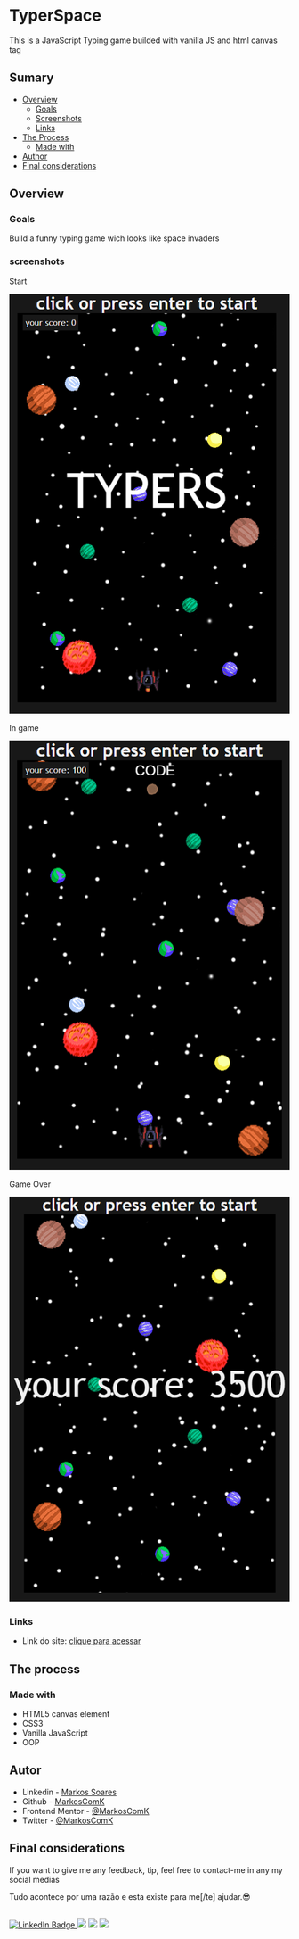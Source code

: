 # TyperSpace

This is a JavaScript Typing game builded with vanilla JS and html canvas tag

## Sumary

- [Overview](#overview)
  - [Goals](#metas)
  - [Screenshots](#screenshots)
  - [Links](#links)
- [The Process](#the-process)
  - [Made with](#made-with)
- [Author](#autor)
- [Final considerations](#final-considerations)

## Overview

### Goals

Build a funny typing game wich looks like space invaders


### screenshots


Start

![Start](./folder/images/screenshots/screenshot01.png)

In game


![In Game](./folder/images/screenshots/screenshot02.png)

Game Over

![Game Over](./folder/images/screenshots/screenshot03.png)


### Links

- Link do site: [clique para acessar](https://markoscomk.github.io/TyperSpace/)

## The process

### Made with

- HTML5 canvas element
- CSS3
- Vanilla JavaScript
- OOP


## Autor

- Linkedin - [Markos Soares](https://www.linkedin.com/in/markos-soares/)
- Github - [MarkosComK](https://github.com/MarkosComK)
- Frontend Mentor - [@MarkosComK](https://www.frontendmentor.io/profile/MarkosComK)
- Twitter - [@MarkosComK](https://twitter.com/markoscomk)

## Final considerations

If you want to give me any feedback, tip, feel free to contact-me in any my social medias


Tudo acontece por uma razão e esta existe para me[/te] ajudar.😎

<br>

<div>
  <a href="https://www.linkedin.com/in/markos-soares/">
    <img src="https://img.shields.io/badge/LinkedIn-0077B5?style=for-the-badge&logo=linkedin&logoColor=white" alt="LinkedIn Badge">
  </a> 
  <a href="https://instagram.com/MarkosComK" target="_blank"><img src="https://img.shields.io/badge/-Instagram-%234e2d23?style=for-the-badge&logo=instagram&logoColor=white" target="_blank" ></a>
  <a href="https://twitter.com/markoscomk" target="_blank"><img src="https://img.shields.io/badge/Twitter-1DA1F2?style=for-the-badge&logo=twitter&logoColor=white" target="_blank" ></a>
 <a href = "mailto:markoscomks@gmail.com"><img src="https://img.shields.io/badge/-Gmail-%23333?style=for-the-badge&logo=gmail&logoColor=white" target="_blank" ></a>
</div>

<br>